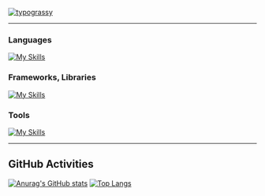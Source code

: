 [![typograssy](https://typograssy.deno.dev/api?text=Hietan&comment=)](https://github.com/kawarimidoll/typograssy)

---

### Languages

[![My Skills](https://skillicons.dev/icons?i=rust,cpp,python,dart,html,css,js,latex,md)](https://skillicons.dev)

### Frameworks, Libraries

[![My Skills](https://skillicons.dev/icons?i=flutter,fastapi,flask,gatsby,wordpress)](https://skillicons.dev)

### Tools

[![My Skills](https://skillicons.dev/icons?i=neovim,vim,vscode,bash,debian,git,github,githubactions,docker,aws)](https://skillicons.dev)

---

## GitHub Activities

[![Anurag's GitHub stats](https://github-readme-stats.vercel.app/api?username=hietan)](https://github.com/anuraghazra/github-readme-stats)
[![Top Langs](https://github-readme-stats.vercel.app/api/top-langs/?username=hietan&layout=donut)](https://github.com/anuraghazra/github-readme-stats)
